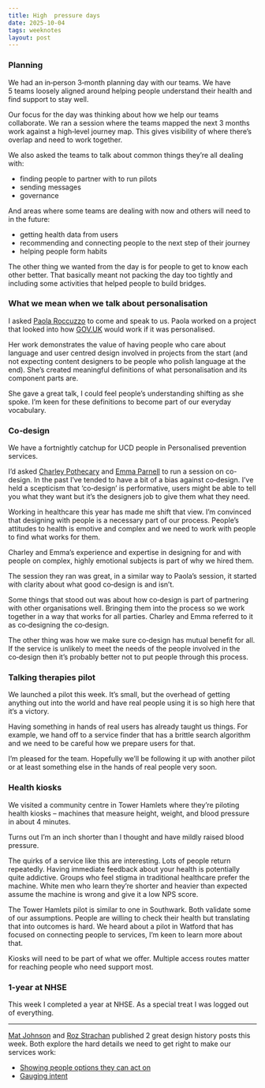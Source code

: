 ```yaml
---
title: High  pressure days
date: 2025-10-04
tags: weeknotes
layout: post
---
```


### Planning

We had an in‑person 3‑month planning day with our teams. We have 5&nbsp;teams loosely aligned around helping people understand their health and find support to stay well.

Our focus for the day was thinking about how we help our teams collaborate. We ran a session where the teams mapped the next 3&nbsp;months work against a high‑level journey map. This gives visibility of where there’s overlap and need to work together.

We also asked the teams to talk about common things they’re all dealing with:

- finding people to partner with to run pilots
- sending messages
- governance

And areas where some teams are dealing with now and others will need to in the future:

- getting health data from users
- recommending and connecting people to the next step of their journey
- helping people form habits

The other thing we wanted from the day is for people to get to know each other better. That basically meant not packing the day too tightly and including some activities that helped people to build bridges.

### What we mean when we talk about personalisation

I asked [Paola&nbsp;Roccuzzo](https://www.linkedin.com/in/paola/) to come and speak to us. Paola worked on a project that looked into how [GOV.UK](http://GOV.UK) would work if it was personalised.

Her work demonstrates the value of having people who care about language and user centred design involved in projects from the start (and not expecting content designers to be people who polish language at the end). She’s created meaningful definitions of what personalisation and its component parts are.

She gave a great talk, I could feel people’s understanding shifting as she spoke. I’m keen for these definitions to become part of our everyday vocabulary.

### Co‑design

We have a fortnightly catchup for UCD people in Personalised prevention services.

I’d asked [Charley&nbsp;Pothecary](https://www.linkedin.com/in/charleypothecary/) and [Emma&nbsp;Parnell](https://www.linkedin.com/in/emma-parnell-4b90a94a/) to run a session on co-design. In the past I’ve tended to have a bit of a bias against co‑design. I’ve held a scepticism that ‘co‑design’ is performative, users might be able to tell you what they want but it’s the designers job to give them what they need.

Working in healthcare this year has made me shift that view. I’m convinced that designing with people is a necessary part of our process. People’s attitudes to health is emotive and complex and we need to work with people to find what works for them.

Charley and Emma’s experience and expertise in designing for and with people on complex, highly emotional subjects is part of why we hired them.

The session they ran was great, in a similar way to Paola’s session, it started with clarity about what good co‑design is and isn’t.

Some things that stood out was about how co‑design is part of partnering with other organisations well. Bringing them into the process so we work together in a way that works for all parties. Charley and Emma referred to it as co‑designing the co‑design.

The other thing was how we make sure co‑design has mutual benefit for all. If the service is unlikely to meet the needs of the people involved in the co‑design then it’s probably better not to put people through this process.

### Talking therapies pilot

We launched a pilot this week. It’s small, but the overhead of getting anything out into the world and have real people using it is so high here that it‘s a victory.

Having something in hands of real users has already taught us things. For example, we hand off to a service finder that has a brittle search algorithm and we need to be careful how we prepare users for that.

I’m pleased for the team. Hopefully we’ll be following it up with another pilot or at least something else in the hands of real people very soon.

### Health kiosks

We visited a community centre in Tower&nbsp;Hamlets where they’re piloting health kiosks – machines that measure height, weight, and blood pressure in about 4 minutes.

Turns out I’m an inch shorter than I thought and have mildly raised blood pressure.

The quirks of a service like this are interesting. Lots of people return repeatedly. Having immediate feedback about your health is potentially quite addictive. Groups who feel stigma in traditional healthcare prefer the machine. White men who learn they’re shorter and heavier than expected assume the machine is wrong and give it a low NPS score.

The Tower&nbsp;Hamlets pilot is similar to one in Southwark. Both validate some of our assumptions. People are willing to check their health but translating that into outcomes is hard. We heard about a pilot in Watford that has focused on connecting people to services, I’m keen to learn more about that.

Kiosks will need to be part of what we offer. Multiple access routes matter for reaching people who need support most.

### 1‑year at NHSE

This week I completed a year at NHSE. As a special treat I was logged out of everything.

---

[Mat&nbsp;Johnson](https://www.linkedin.com/in/demotive/) and [Roz&nbsp;Strachan](https://www.linkedin.com/in/roz-s-3b6b411/) published 2&nbsp;great design history posts this week. Both explore the hard details we need to get right to make our services work:

- [Showing people options they can act on](https://design-history.prevention-services.nhs.uk/personalised-prevention-platform/2025/10/presenting-opportunities-to-take-action/)
- [Gauging intent](https://design-history.prevention-services.nhs.uk/personalised-prevention-platform/2025/10/gauging-intent/)
